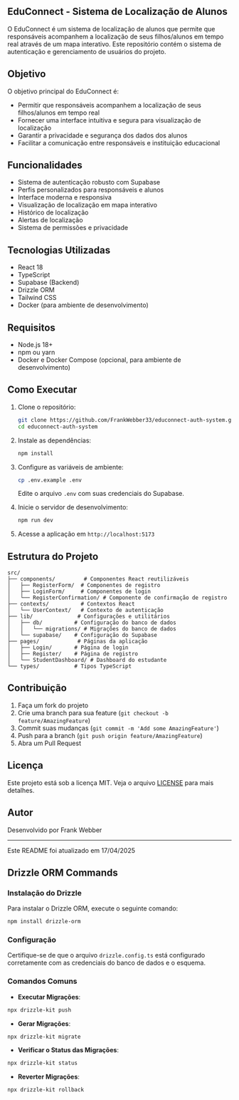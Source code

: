 ## EduConnect - Sistema de Localização de Alunos

O EduConnect é um sistema de localização de alunos que permite que responsáveis acompanhem a localização de seus filhos/alunos em tempo real através de um mapa interativo. Este repositório contém o sistema de autenticação e gerenciamento de usuários do projeto.

## Objetivo

O objetivo principal do EduConnect é:

- Permitir que responsáveis acompanhem a localização de seus filhos/alunos em tempo real
- Fornecer uma interface intuitiva e segura para visualização de localização
- Garantir a privacidade e segurança dos dados dos alunos
- Facilitar a comunicação entre responsáveis e instituição educacional

## Funcionalidades

- Sistema de autenticação robusto com Supabase
- Perfis personalizados para responsáveis e alunos
- Interface moderna e responsiva
- Visualização de localização em mapa interativo
- Histórico de localização
- Alertas de localização
- Sistema de permissões e privacidade

## Tecnologias Utilizadas

- React 18
- TypeScript
- Supabase (Backend)
- Drizzle ORM
- Tailwind CSS
- Docker (para ambiente de desenvolvimento)

## Requisitos

- Node.js 18+
- npm ou yarn
- Docker e Docker Compose (opcional, para ambiente de desenvolvimento)

## Como Executar

1. Clone o repositório:
   ```bash
   git clone https://github.com/FrankWebber33/educonnect-auth-system.git
   cd educonnect-auth-system
   ```

2. Instale as dependências:
   ```bash
   npm install
   ```

3. Configure as variáveis de ambiente:
   ```bash
   cp .env.example .env
   ```
   Edite o arquivo `.env` com suas credenciais do Supabase.

4. Inicie o servidor de desenvolvimento:
   ```bash
   npm run dev
   ```

5. Acesse a aplicação em `http://localhost:5173`

## Estrutura do Projeto

```
src/
├── components/         # Componentes React reutilizáveis
│   ├── RegisterForm/  # Componentes de registro
│   ├── LoginForm/     # Componentes de login
│   └── RegisterConfirmation/ # Componente de confirmação de registro
├── contexts/          # Contextos React
│   └── UserContext/   # Contexto de autenticação
├── lib/              # Configurações e utilitários
│   ├── db/          # Configuração do banco de dados
│   │   └── migrations/ # Migrações do banco de dados
│   └── supabase/    # Configuração do Supabase
├── pages/            # Páginas da aplicação
│   ├── Login/       # Página de login
│   ├── Register/    # Página de registro
│   └── StudentDashboard/ # Dashboard do estudante
└── types/           # Tipos TypeScript
```

## Contribuição

1. Faça um fork do projeto
2. Crie uma branch para sua feature (`git checkout -b feature/AmazingFeature`)
3. Commit suas mudanças (`git commit -m 'Add some AmazingFeature'`)
4. Push para a branch (`git push origin feature/AmazingFeature`)
5. Abra um Pull Request

## Licença

Este projeto está sob a licença MIT. Veja o arquivo [LICENSE](LICENSE) para mais detalhes.

## Autor

Desenvolvido por Frank Webber

---

Este README foi atualizado em 17/04/2025

## Drizzle ORM Commands

### Instalação do Drizzle
Para instalar o Drizzle ORM, execute o seguinte comando:
```bash
npm install drizzle-orm
```

### Configuração
Certifique-se de que o arquivo `drizzle.config.ts` está configurado corretamente com as credenciais do banco de dados e o esquema.

### Comandos Comuns
- **Executar Migrações**:
```bash
npx drizzle-kit push
```
- **Gerar Migrações**:
```bash
npx drizzle-kit migrate
```
- **Verificar o Status das Migrações**:
```bash
npx drizzle-kit status
```
- **Reverter Migrações**:
```bash
npx drizzle-kit rollback
